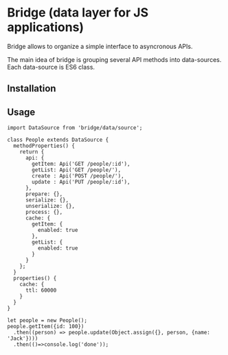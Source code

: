# Bridge (data layer for JS applications)

Bridge allows to organize a simple interface to asyncronous APIs.

The main idea of bridge is grouping several API methods into data-sources.
Each data-source is ES6 class.

## Installation

## Usage

```JS
import DataSource from 'bridge/data/source';

class People extends DataSource {
  methodProperties() {
    return {
      api: {
        getItem: Api('GET /people/:id'),
        getList: Api('GET /people/'),
        create : Api('POST /people/'),
        update : Api('PUT /people/:id'),
      },
      prepare: {},
      serialize: {},
      unserialize: {},
      process: {},
      cache: {
        getItem: {
          enabled: true
        },
        getList: {
          enabled: true
        }
      }
    };
  }
  properties() {
    cache: {
      ttl: 60000
    }
  }
}

let people = new People();
people.getItem({id: 100})
  .then((person) => people.update(Object.assign({}, person, {name: 'Jack'})))
  .then(()=>console.log('done'));

```
